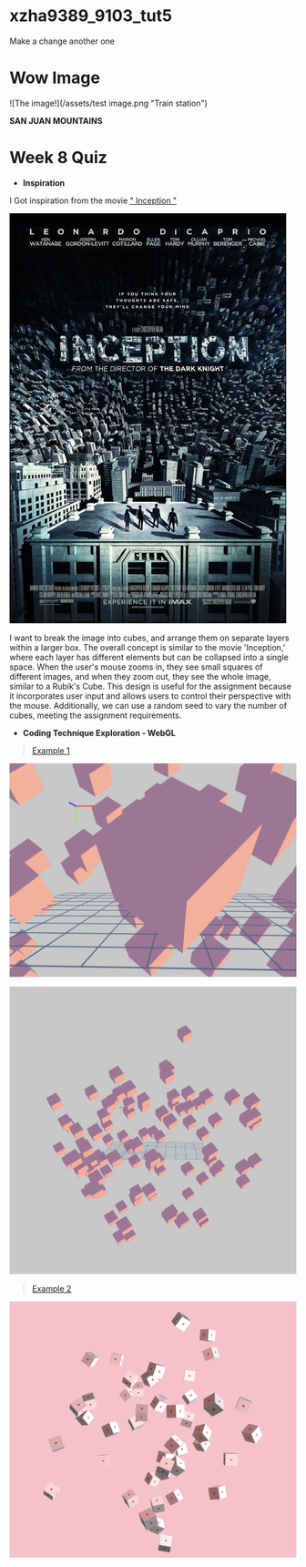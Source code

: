 # xzha9389_9103_tut5

Make a change
another one

# Wow Image

![The image!](/assets/test image.png "Train station")

**SAN JUAN MOUNTAINS**

# Week 8 Quiz #

- **Inspiration**

I Got inspiration from the movie [" Inception "](https://images.app.goo.gl/Swnh3Qr76KTiFvzF7)

![It's my inspiration - Movie "Inception"](assets/Inspiration-Inception.jpeg)

I want to break the image into cubes, and arrange them on separate layers within a larger box. The overall concept is similar to the movie 'Inception,' where each layer has different elements but can be collapsed into a single space. When the user's mouse zooms in, they see small squares of different images, and when they zoom out, they see the whole image, similar to a Rubik's Cube. This design is useful for the assignment because it incorporates user input and allows users to control their perspective with the mouse. Additionally, we can use a random seed to vary the number of cubes, meeting the assignment requirements.

- **Coding Technique Exploration - WebGL**

> [Example 1](https://openprocessing.org/sketch/2006354)

![This is Example 1_1](assets/example1_1.png)

![This is Example 1_2](assets/example1_2.png)

> [Example 2](https://openprocessing.org/sketch/1463664)

![This is Example 2](assets/example2.png)










